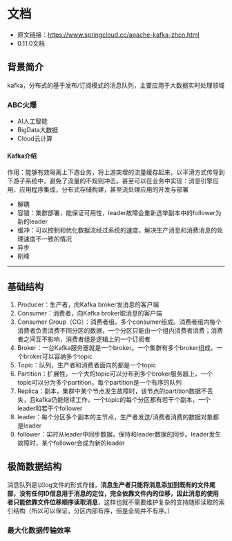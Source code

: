 # 文档

- 原文链接：https://www.springcloud.cc/apache-kafka-zhcn.html
- 0.11.0文档

## 背景简介

kafka，分布式的基于发布/订阅模式的消息队列，主要应用于大数据实时处理领域

### ABC火爆

- AI人工智能
- BigData大数据
- Cloud云计算

#### Kafka介绍

作用：能够有效隔离上下游业务，将上游突增的流量缓存起来，以平滑方式传导到下游子系统中，避免了流量的不规则冲击。甚至可以在业务中实现：消息引擎应用，应用程序集成，分布式存储构建，甚至流处理应用的开发与部署

- 解耦
- 容错：集群部署，能保证可用性，leader故障会重新选举副本中的follower为新的leader
- 缓冲：可以控制和优化数据流经过系统的速度，解决生产消息和消费消息的处理速度不一致的情况
- 异步
- 削峰

---

## 基础结构

1. Producer：生产者，向Kafka broker发消息的客户端
2. Consumer：消费者，向Kafka broker取消息的客户端
3. Consumer Group（CG）：消费者组，多个consumer组成。消费者组内每个消费者负责消费不同分区的数据，一个分区只能由一个组内消费者消费；消费者之间互不影响，消费者组是逻辑上的一个订阅者
4. Broker：一台Kafka服务器就是一个broker。一个集群有多个broker组成，一个broker可以容纳多个topic
5. Topic：队列，生产者和消费者面向的都是一个topic
6. Partition：扩展性，一个大的topic可以分布到多个broker服务器上，一个topic可以分为多个partition，每个partition是一个有序的队列
7. Replica：副本，集群中某个节点发生故障时，该节点的partition数据不丢失，且kafka仍能继续工作，一个topic的每个分区都有若干个副本，一个leader和若干个follower
8. leader：每个分区多个副本的主节点，生产者发送/消费者消费的数据对象都是leader
9. follower：实时从leader中同步数据，保持和leader数据的同步。leader发生故障时，某个follower会成为新的leader

## 极简数据结构

消息队列是以log文件的形式存储，**消息生产者只能将消息添加到既有的文件尾部，没有任何ID信息用于消息的定位，完全依靠文件内的位移，因此消息的使用者只能依靠文件位移顺序读取消息**，这样也就不需要维护复杂的支持随即读取的索引结构（所以可以保证，分区内部有序，但是全局并不有序。）

### 最大化数据传输效率

### 